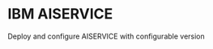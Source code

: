 IBM AISERVICE
===============================================================================
Deploy and configure AISERVICE with configurable version